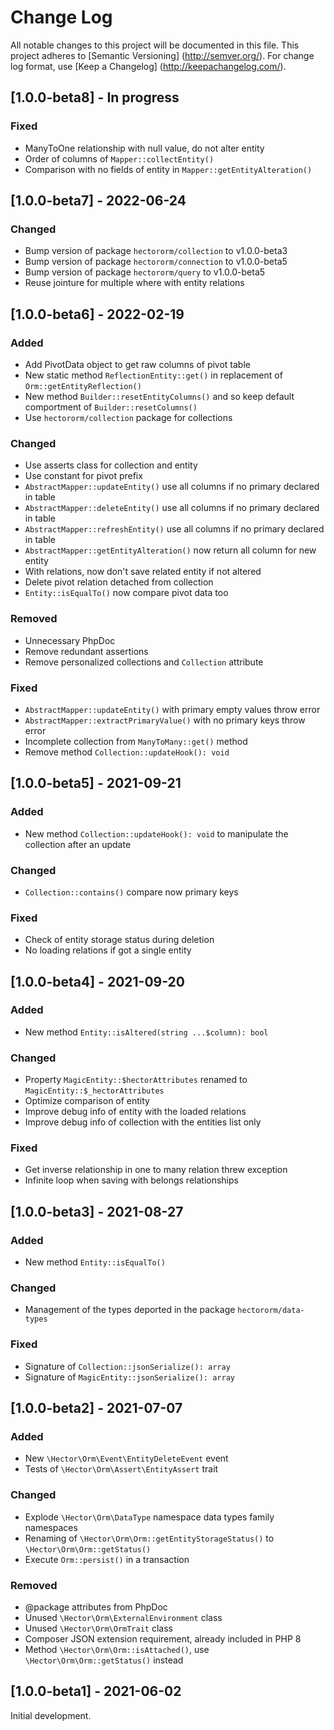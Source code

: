 # Change Log

All notable changes to this project will be documented in this file. This project adheres
to [Semantic Versioning] (http://semver.org/). For change log format,
use [Keep a Changelog] (http://keepachangelog.com/).

## [1.0.0-beta8] - In progress

### Fixed

- ManyToOne relationship with null value, do not alter entity
- Order of columns of `Mapper::collectEntity()`
- Comparison with no fields of entity in `Mapper::getEntityAlteration()`

## [1.0.0-beta7] - 2022-06-24

### Changed

- Bump version of package `hectororm/collection` to v1.0.0-beta3
- Bump version of package `hectororm/connection` to v1.0.0-beta5
- Bump version of package `hectororm/query` to v1.0.0-beta5
- Reuse jointure for multiple where with entity relations

## [1.0.0-beta6] - 2022-02-19

### Added

- Add PivotData object to get raw columns of pivot table
- New static method `ReflectionEntity::get()` in replacement of `Orm::getEntityReflection()`
- New method `Builder::resetEntityColumns()` and so keep default comportment of `Builder::resetColumns()`
- Use `hectororm/collection` package for collections

### Changed

- Use asserts class for collection and entity
- Use constant for pivot prefix
- `AbstractMapper::updateEntity()` use all columns if no primary declared in table
- `AbstractMapper::deleteEntity()` use all columns if no primary declared in table
- `AbstractMapper::refreshEntity()` use all columns if no primary declared in table
- `AbstractMapper::getEntityAlteration()` now return all column for new entity
- With relations, now don't save related entity if not altered
- Delete pivot relation detached from collection
- `Entity::isEqualTo()` now compare pivot data too

### Removed

- Unnecessary PhpDoc
- Remove redundant assertions
- Remove personalized collections and `Collection` attribute

### Fixed

- `AbstractMapper::updateEntity()` with primary empty values throw error
- `AbstractMapper::extractPrimaryValue()` with no primary keys throw error
- Incomplete collection from `ManyToMany::get()` method
- Remove method `Collection::updateHook(): void`

## [1.0.0-beta5] - 2021-09-21

### Added

- New method `Collection::updateHook(): void` to manipulate the collection after an update

### Changed

- `Collection::contains()` compare now primary keys

### Fixed

- Check of entity storage status during deletion
- No loading relations if got a single entity

## [1.0.0-beta4] - 2021-09-20

### Added

- New method `Entity::isAltered(string ...$column): bool`

### Changed

- Property `MagicEntity::$hectorAttributes` renamed to `MagicEntity::$_hectorAttributes`
- Optimize comparison of entity
- Improve debug info of entity with the loaded relations
- Improve debug info of collection with the entities list only

### Fixed

- Get inverse relationship in one to many relation threw exception
- Infinite loop when saving with belongs relationships

## [1.0.0-beta3] - 2021-08-27

### Added

- New method `Entity::isEqualTo()`

### Changed

- Management of the types deported in the package `hectororm/data-types`

### Fixed

- Signature of `Collection::jsonSerialize(): array`
- Signature of `MagicEntity::jsonSerialize(): array`

## [1.0.0-beta2] - 2021-07-07

### Added

- New `\Hector\Orm\Event\EntityDeleteEvent` event
- Tests of `\Hector\Orm\Assert\EntityAssert` trait

### Changed

- Explode `\Hector\Orm\DataType` namespace data types family namespaces
- Renaming of `\Hector\Orm\Orm::getEntityStorageStatus()` to `\Hector\Orm\Orm::getStatus()`
- Execute `Orm::persist()` in a transaction

### Removed

- @package attributes from PhpDoc
- Unused `\Hector\Orm\ExternalEnvironment` class
- Unused `\Hector\Orm\OrmTrait` class
- Composer JSON extension requirement, already included in PHP 8
- Method `\Hector\Orm\Orm::isAttached()`, use `\Hector\Orm\Orm::getStatus()` instead

## [1.0.0-beta1] - 2021-06-02

Initial development.
